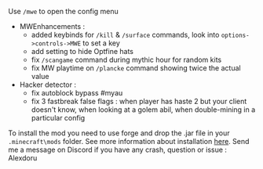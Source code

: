 Use `/mwe` to open the config menu

- MWEnhancements :
  - added keybinds for `/kill` & `/surface` commands, look into `options->controls->MWE` to set a key
  - add setting to hide Optfine hats
  - fix `/scangame` command during mythic hour for random kits
  - fix MW playtime on `/plancke` command showing twice the actual value
- Hacker detector :
  - fix autoblock bypass #myau
  - fix 3 fastbreak false flags : when player has haste 2 but your client doesn't know, when looking at a golem abil, when double-mining in a particular config

To install the mod you need to use forge and drop the .jar file in your `.minecraft\mods` folder.
See more information about installation [here](https://github.com/Alexdoru/MegaWallsEnhancements#installation).
Send me a message on Discord if you have any crash, question or issue : Alexdoru